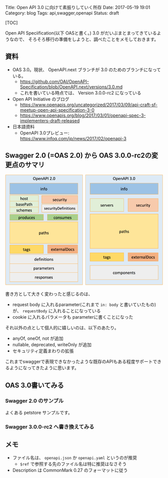 Title: Open API 3.0 に向けて素振りしていく所存
Date: 2017-05-19 19:01
Category: blog
Tags: api,swagger,openapi
Status: draft

[TOC]

Open API Speciification(以下 OASと書く。) 3.0 がだいぶまとまってきているようなので、
そろそろ移行の準備をしようと、調べたことをメモしておきます。

## 資料
* OAS 3.0。現状、 OpenAPI.next ブランチが 3.0 のためのブランチになっている。
  * https://github.com/OAI/OpenAPI-Specification/blob/OpenAPI.next/versions/3.0.md
  * これを書いている時点では、 Version 3.0.0-rc2 になっている
* Open API Initiative のブログ
  * https://www.openapis.org/uncategorized/2017/03/09/api-craft-sf-meetup-open-api-specification-3-0
  * https://www.openapis.org/blog/2017/03/01/openapi-spec-3-implementers-draft-released
* 日本語資料
  * OpenAPI 3.0プレビュー: https://www.infoq.com/jp/news/2017/02/openapi-3

## Swagger 2.0 (=OAS 2.0) から OAS 3.0.0-rc2の変更点のサマリ

![全体の構造が大きく変更されて、components に色々突っ込まれた。](/images/2017/openapi/structure_2.0_3.0.png)

書き方として大きく変わったと感じるのは、 
* request body に入れるparameter(これまで `in: body` と書いていたもの) が、 `requestBody` に入れることになっている
* cookie に入れるパラメータも parameterに書くことになった

それ以外の点として個人的に嬉しいのは、以下のあたり。
* anyOf, oneOf, not が追加
* nullable, deprecated, writeOnly が追加
* セキュリティ定義まわりの拡張

これまでswaggerで表現できなかったような既存のAPIもある程度サポートできるようになってきたように思います。

## OAS 3.0書いてみる

### Swagger 2.0 のサンプル

よくある petstore サンプルです。

<script src="https://gist.github.com/hitsumabushi/d12f98704507df2edbcb6a2bb58cbfe2.js?file=petstore_simple_2.0.yml"></script>

### Swagger 3.0.0-rc2 へ書き換えてみる

<script src="https://gist.github.com/hitsumabushi/d12f98704507df2edbcb6a2bb58cbfe2.js?file=petstore_simple_3.0.0-rc2.yml"></script>

## メモ

* ファイル名は、 `openapi.json` か `openapi.yaml` というのが推奨
    * `$ref` で参照する先のファイル名は特に推奨はなさそう
* Description は CommonMark 0.27 のフォーマットに従う

